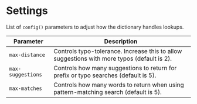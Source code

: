 # Settings

List of `config()` parameters to adjust how the dictionary handles lookups.

| Parameter | Description |
| - | - |
| `max-distance` | Controls typo-tolerance. Increase this to allow suggestions with more typos (default is 2). |
| `max-suggestions` | Controls how many suggestions to return for prefix or typo searches (default is 5). |
| `max-matches` | Controls how many words to return when using pattern-matching search (default is 5). |
